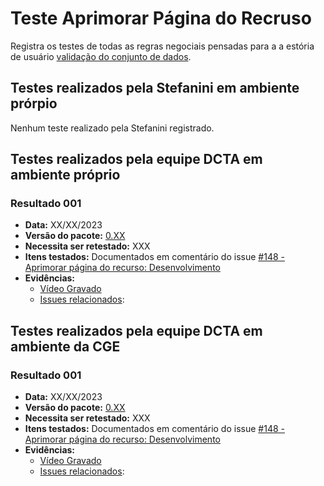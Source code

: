 # Teste Aprimorar Página do Recruso

Registra os testes de todas as regras negociais pensadas para a a estória de usuário [validação do conjunto de dados](../../../estorias_de_usuarios/sprint_05/09_aprimorar_pagina_do_recurso).

## Testes realizados pela Stefanini em ambiente prórpio

Nenhum teste realizado pela Stefanini registrado.

## Testes realizados pela equipe DCTA em ambiente próprio 

### Resultado 001
- **Data:** XX/XX/2023
- **Versão do pacote:** [0.XX](https://pypi.org/project/ckanext-datapackage-creator/0.0.XX/)
- **Necessita ser retestado:** XXX
- **Itens testados:** Documentados em comentário do issue [#148 - Aprimorar página do recurso: Desenvolvimento](https://github.com/transparencia-mg/work-stefanini/issues/152)
- **Evidências:**    
    - [Vídeo Gravado]()
    - [Issues relacionados]():

## Testes realizados pela equipe DCTA em ambiente da CGE 

### Resultado 001
- **Data:** XX/XX/2023
- **Versão do pacote:** [0.XX](https://pypi.org/project/ckanext-datapackage-creator/0.0.XX/)
- **Necessita ser retestado:** XXX
- **Itens testados:** Documentados em comentário do issue [#148 - Aprimorar página do recurso: Desenvolvimento](https://github.com/transparencia-mg/work-stefanini/issues/152)
- **Evidências:**    
    - [Vídeo Gravado]()
    - [Issues relacionados]():